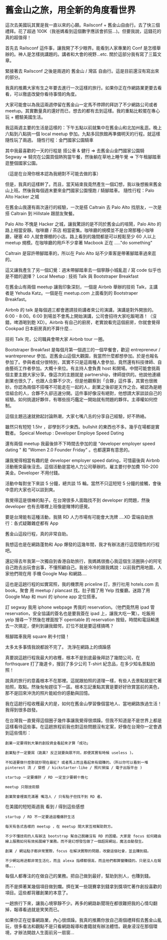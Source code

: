 # 舊金山之旅，用全新的角度看世界

這次去美國玩其實是我一直以來的心願。Railsconf + 舊金山自由行。去了快三個禮拜。花了超過 100K（我爸媽看到這個數字應該會抓狂…)。但要我說，這錢花的真的超值得！

首先去 Railsconf 這件事，讓我開了不少眼界。能看到人家專業的 Conf 是怎樣舉辦的。神人是怎樣挑講題的。講者和大會的視野…etc. 關於這部分我有寫了三篇文章。

緊接著去 Railsconf 之後是兩週的 舊金山 / 灣區 自由行。這是目前還沒有寫出來的部分。

我真的推薦大家有生之年要去進行一次這樣的旅行。如果你正在作網路業更要去看看，可以徹底改變你看待事情的角度。

大家可能會以為我這兩週停留在舊金山一定馬不停蹄的拜訪了不少網路公司或者 meetup。其實數量真的還好而已，想去的都有去到這樣。我的重點比較擺在專心玩 + 體驗美國生活。

我這兩週主要的生活是這樣的：下午五點以前就集中在舊金山和北加州亂逛。晚上六點到八點挑一個 local meetup 參加。九點多回旅館再準備明天的行程。就這樣隨性玩了兩週。
隨性行程：金門國家公園騎車

其中我最喜歡的一天的行程是 搭公車 & 健行 => 去舊金山金門國家公園騎 Segway => 騎完在公園買個熱狗當午餐，然後躺在草地上睡午覺 => 下午租腳踏車逛整個國家公園。

（這是在台灣你根本認為我絕對不可能去做的事）

但是，我真的這樣幹了。而且，當天結束我竟然產生一個幻想，我以後想搬來舊金山上班。然後我每個週末要來金門國家公園慢跑 / 騎腳踏車。
隨性行程：Palo Alto Hacker 之城

在舊金山我還有兩次遠行的經驗，一次是搭 Caltrain 去 Palo Alto 找朋友，一次是搭 Caltrain 到 Hillstale 跟朋友聚餐。

Palo Alto 不愧是 Hacker 之城，讓我驚訝的是不同於舊金山的喧鬧，Palo Alto 的路上相當安靜。咖啡廳 / 茶店 相當密集。咖啡廳的規模並不是台灣那種小咖啡廳，硬塞 40 人就會爆棚的小店。路上看到的幾間都是可以輕鬆至少 60 人以上 meetup 規模。在咖啡廳的用戶不少拿著 Macbook 正在 ….."do something"

Caltrain 是容許帶腳踏車的，所以在 Palo Alto 站不少乘客是帶著腳踏車過來逛的。

這又讓我產生了另一個幻覺：週末帶腳踏車去一個寧靜小城亂逛 / 寫 code 似乎也是不錯的選擇？
Local Meetup : 技術 Talk 與 Bootstraper Breakfast

在舊金山有兩個 meetup 讓我印象深刻，一個是 Airbnb 舉辦的技術 Talk，主講者是 Yehuda Katz。一個是在 meetup.com 上面看到的 Bootstraper Breakfast。

Airbnb 的 talk 是每個週三都會邀請技術講者來公司演講，演講是對外開放的。6:00 - 8:00。6:00 到場並不會馬上開始演講，公司會招待大家吃飯喝酒！（沒錯，啤酒喝到飽 XD）。Airbnb 有自己的廚房，老實說看完這個廚房，你就會覺得 Cookpad 日本廚房真的不算什麼…

技術 Talk 完，公司職員會帶大家 Airbnb tour 一圈。

Bootstraper Breakfast 是每個月第一個週三的一個早餐會，歡迎 entrepreneur / wantrepreneur 參加。逛舊金山這個大觀園，我當然什麼都想參加。於是也報名參加了。參與者成分很特別，其實不只是這兩種人會參加，竟然還有科技律師、自由藝術工作者參加。大概十來位。有主持人會負責 host 和開場。中間可能會挑兩個主要主題大家分享。像這次的主題就是 partnership，律師提供的。他說他連續創業也很久了，也跟人合夥不少次，但是他觀察到「合夥」這件事，其實也很微妙。你認為兩個不搭嘎不可能走在一起的人，創業之後卻是天作之合。被認為是絕佳組合的人，合夥不久卻迅速分開。這件事好像沒有絕對，他想請大家談談自己的經驗。如何挑選好夥伴，有哪些技巧鑑定一開始就有問題的夥伴。主導權如何控制。

這個主題迅速就掀起討論熱潮，大家七嘴八舌的分享自己經驗，好不熱絡。

雖然只有短短 1.5hr ，卻學到不少東西。bullshit 的東西也不多。幾乎在場都是實戰者。
Speical Meetup : Developer Employe Speed Dating

還有兩個 meetup 我最後排不下時間去參加的是 “developer employer speed dating " 和 “Women 2.0 Founder Friday" 。也都還算有意思的。

讓我覺得相當有趣的是 developer employer speed dating，可惜最後與 Airbnb 活動衝突最後沒去。這個活動是當地人力公司舉辦的。雇主要付參加費 150-200 美金。Developer 不用付錢。

活動中每對坐下來談 5 分鐘，總共談 15 輪。當然不只這短短 5 分鐘的接觸，會後中意的大家也可以談到爽。

我覺得這是很棒的點子。在台灣很多人面臨找不到 developer 的問題，然後 developer 也有去哪裡上班像是賭博的感覺。

要是台灣能有這種活動，我猜 RD 人力市場有可能會大洗牌 ….XD
雲端自助旅行：各式疑難雜症都有 App

舊金山這段行程，真的非常自助。

我想這也是在網路蓬勃和 App 爆發的這幾年間，我才有辦法進行這麼隨性的行程吧。

還記得去年我第一次獨自到香港自助旅行，我媽媽很擔心我這個生活圈狹小的阿宅自己跑去出玩會出事，不懂照顧自己。我爸冷冷的跟我媽說：以前我們用地圖，人家他們現在用 手機 Google Map 和網路….

這也是這趟行程的如實寫照，我的機票用 priceline 訂，旅行社用 hotels.com 去 book。聚會 用 meetup / plancast 找。肚子餓了用 Yelp 找餐廳。迷路了用 Google Map 和 muni 的 iphone app 定位搭車。

訂 segway 我用 iphone webpage 秀我的 reservation。（他們竟然用 ipad 管 reservation，安全協議的簽名也是要我簽在 ipad 上，讓我大吃一驚）。吃飯用 yelp 搜尋一下然後在裡面按下 opentable 的 reservation 按鈕，時間和電話輸進去一次搞定，便利到讓我錯愕。訂位不就是要這樣搞嗎？

租腳踏車我用 square 刷卡付錢！

太多太多事情我說都說不完了。
洗淨在網路上的煩躁感

真要說這趟行程我最大的收穫，根本不是到底最後拜訪了幾間公司，在 forthsquare 打了幾道卡，搜刮了多少公司 T-shirt 紀念品，在多少知名景點拍照！

說真的旅行的意義根本不在那裡。這就跟拍照的道理一樣，有些人去景點就是忙著拍照，取點。然後匆匆趕往下一區。根本忘記重點其實是要好好欣賞當前的美色，那不是回來沖洗的照片能給你的感動與回憶。

我在這趟行程收穫最大的是，如何在舊金山學習像個當地人、當地網路族過生活！我得到很多啟發。

在台灣我一直覺得這個圈子幾件事讓我覺得很煩躁。但我不知道是不是世界上都是這樣看待這些事。在這趟旅程前我也對這些問題沒有定案，好像在台灣你一定會遇到這些情形：

    創業一定要得到大筆的創投資金看起來才算「成功」

    創業點子一定要屌（詭異? 反正就要與眾不同，即便其實有時候 useless )。

    不知道要做什麼那就抄現在最紅? 或者馬上而且看起來有錢賺的。（所以你可以看到一堆 pinterest 流 / 穿搭 / kickstarter-like / 照片掃描 / 電子出版平台 )

    startup 一定要爆肝 / RD 一定至少要朝十晚七

    meetup 只限技術類

    創業聚會裡面充滿著 嘴泡人 / 只有點子但找不到 RD 者。

在美國的短短兩週我 看到 / 得到這些感想

    startup / RD 不一定要過這種爆肝生活

    每天有各式各樣的 meetup ，在 meetup 間大家互相幫助對方。

    不少不懂技術的人有辦法 bootstrap 幫自己脫離沒有 RD 的困擾。大家是 focus 如何藉由線上服務如何有效拓展線下業務。而不是幻想發包做了一個超屌網站，魔法自動發生。

    創業 / 網站點子都非常實際，focus 在解決實際的問題，改變這個社會，並且賺到錢。

    不少網站用途都非常生活化，而且 alexa 指標都很高，而且他們都算蠻賺錢的。只是沒人在報導…..

每個人都專注的在做自己的業務。把自己做到最好，幫助到別人，也賺到錢。

而不是擠著某幾個項目做到爛。擠在某一些競賽拿到錢拿到獎項忙著作創投喜歡的項目。這些都背離創業的本意了。

一趟旅行下來，讓我心境寧靜不少。再多的網路新聞現在都很難把我的心情勾翻掉，報導看過就是笑笑而已。

如果你正在從事網路業，內心很煩躁。我真的推薦你放自己兩個禮拜假去舊金山亂玩，很多看法和觀點不是只看網路報導和書籍就有辦法體悟。親身浸淫在那個環境，才辦法開啟人生面前另一扇窗…
